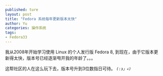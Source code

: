 ```yaml
---
published: ture
layout: post
title: "Fedora 系统每年更新版本太快"
author: Yu
categories: 操作系统
tags:
- Fedora33
---
```


我从2008年开始学习使用 Linux 的个人发行版 Fedora 8, 到现在，由于它版本更新得太快，版本号已经逐渐甩开我的年龄了。。。

这帮社区的人在这么玩下去，版本号升到3位数指日可待。 <code>_(:з」∠)_</code>

